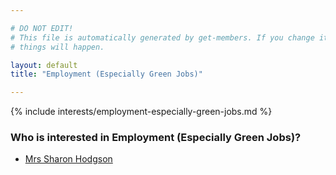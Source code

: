 ```yaml
---

# DO NOT EDIT!
# This file is automatically generated by get-members. If you change it, bad
# things will happen.

layout: default
title: "Employment (Especially Green Jobs)"

---
```


{% include interests/employment-especially-green-jobs.md %}

### Who is interested in Employment (Especially Green Jobs)?


* [Mrs Sharon Hodgson](/members/mrs-sharon-hodgson.html)
